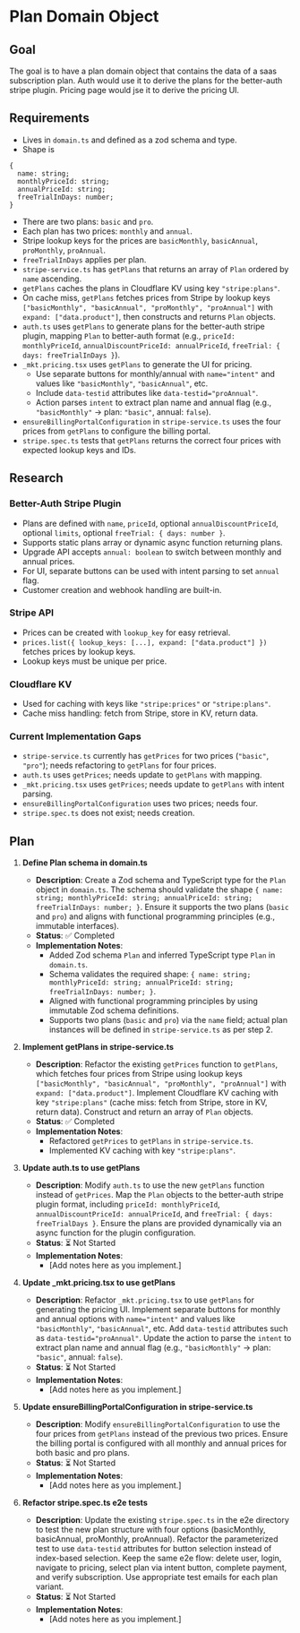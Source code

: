 # Plan Domain Object

## Goal

The goal is to have a plan domain object that contains the data of a saas subscription plan.
Auth would use it to derive the plans for the better-auth stripe plugin.
Pricing page would jse it to derive the pricing UI.

## Requirements

- Lives in `domain.ts` and defined as a zod schema and type.
- Shape is

```
{
  name: string;
  monthlyPriceId: string;
  annualPriceId: string;
  freeTrialInDays: number;
}
```

- There are two plans: `basic` and `pro`.
- Each plan has two prices: `monthly` and `annual`.
- Stripe lookup keys for the prices are `basicMonthly`, `basicAnnual`, `proMonthly`, `proAnnual`.
- `freeTrialInDays` applies per plan.
- `stripe-service.ts` has `getPlans` that returns an array of `Plan` ordered by `name` ascending.
- `getPlans` caches the plans in Cloudflare KV using key `"stripe:plans"`.
- On cache miss, `getPlans` fetches prices from Stripe by lookup keys `["basicMonthly", "basicAnnual", "proMonthly", "proAnnual"]` with `expand: ["data.product"]`, then constructs and returns `Plan` objects.
- `auth.ts` uses `getPlans` to generate plans for the better-auth stripe plugin, mapping `Plan` to better-auth format (e.g., `priceId: monthlyPriceId`, `annualDiscountPriceId: annualPriceId`, `freeTrial: { days: freeTrialInDays }`).
- `_mkt.pricing.tsx` uses `getPlans` to generate the UI for pricing.
  - Use separate buttons for monthly/annual with `name="intent"` and values like `"basicMonthly"`, `"basicAnnual"`, etc.
  - Include `data-testid` attributes like `data-testid="proAnnual"`.
  - Action parses `intent` to extract plan name and annual flag (e.g., `"basicMonthly"` → plan: `"basic"`, annual: `false`).
- `ensureBillingPortalConfiguration` in `stripe-service.ts` uses the four prices from `getPlans` to configure the billing portal.
- `stripe.spec.ts` tests that `getPlans` returns the correct four prices with expected lookup keys and IDs.

## Research

### Better-Auth Stripe Plugin

- Plans are defined with `name`, `priceId`, optional `annualDiscountPriceId`, optional `limits`, optional `freeTrial: { days: number }`.
- Supports static plans array or dynamic async function returning plans.
- Upgrade API accepts `annual: boolean` to switch between monthly and annual prices.
- For UI, separate buttons can be used with intent parsing to set `annual` flag.
- Customer creation and webhook handling are built-in.

### Stripe API

- Prices can be created with `lookup_key` for easy retrieval.
- `prices.list({ lookup_keys: [...], expand: ["data.product"] })` fetches prices by lookup keys.
- Lookup keys must be unique per price.

### Cloudflare KV

- Used for caching with keys like `"stripe:prices"` or `"stripe:plans"`.
- Cache miss handling: fetch from Stripe, store in KV, return data.

### Current Implementation Gaps

- `stripe-service.ts` currently has `getPrices` for two prices (`"basic"`, `"pro"`); needs refactoring to `getPlans` for four prices.
- `auth.ts` uses `getPrices`; needs update to `getPlans` with mapping.
- `_mkt.pricing.tsx` uses `getPrices`; needs update to `getPlans` with intent parsing.
- `ensureBillingPortalConfiguration` uses two prices; needs four.
- `stripe.spec.ts` does not exist; needs creation.

## Plan

1. **Define Plan schema in domain.ts**

   - **Description**: Create a Zod schema and TypeScript type for the `Plan` object in `domain.ts`. The schema should validate the shape `{ name: string; monthlyPriceId: string; annualPriceId: string; freeTrialInDays: number; }`. Ensure it supports the two plans (`basic` and `pro`) and aligns with functional programming principles (e.g., immutable interfaces).
   - **Status**: ✅ Completed
   - **Implementation Notes**:
     - Added Zod schema `Plan` and inferred TypeScript type `Plan` in `domain.ts`.
     - Schema validates the required shape: `{ name: string; monthlyPriceId: string; annualPriceId: string; freeTrialInDays: number; }`.
     - Aligned with functional programming principles by using immutable Zod schema definitions.
     - Supports two plans (`basic` and `pro`) via the `name` field; actual plan instances will be defined in `stripe-service.ts` as per step 2.

2. **Implement getPlans in stripe-service.ts**

   - **Description**: Refactor the existing `getPrices` function to `getPlans`, which fetches four prices from Stripe using lookup keys `["basicMonthly", "basicAnnual", "proMonthly", "proAnnual"]` with `expand: ["data.product"]`. Implement Cloudflare KV caching with key `"stripe:plans"` (cache miss: fetch from Stripe, store in KV, return data). Construct and return an array of `Plan` objects.
   - **Status**: ✅ Completed
   - **Implementation Notes**:
     - Refactored `getPrices` to `getPlans` in `stripe-service.ts`.
     - Implemented KV caching with key `"stripe:plans"`.

3. **Update auth.ts to use getPlans**

   - **Description**: Modify `auth.ts` to use the new `getPlans` function instead of `getPrices`. Map the `Plan` objects to the better-auth stripe plugin format, including `priceId: monthlyPriceId`, `annualDiscountPriceId: annualPriceId`, and `freeTrial: { days: freeTrialDays }`. Ensure the plans are provided dynamically via an async function for the plugin configuration.
   - **Status**: ⏳ Not Started
   - **Implementation Notes**:
     - [Add notes here as you implement.]

4. **Update \_mkt.pricing.tsx to use getPlans**

   - **Description**: Refactor `_mkt.pricing.tsx` to use `getPlans` for generating the pricing UI. Implement separate buttons for monthly and annual options with `name="intent"` and values like `"basicMonthly"`, `"basicAnnual"`, etc. Add `data-testid` attributes such as `data-testid="proAnnual"`. Update the action to parse the `intent` to extract plan name and annual flag (e.g., `"basicMonthly"` → plan: `"basic"`, annual: `false`).
   - **Status**: ⏳ Not Started
   - **Implementation Notes**:
     - [Add notes here as you implement.]

5. **Update ensureBillingPortalConfiguration in stripe-service.ts**

   - **Description**: Modify `ensureBillingPortalConfiguration` to use the four prices from `getPlans` instead of the previous two prices. Ensure the billing portal is configured with all monthly and annual prices for both basic and pro plans.
   - **Status**: ⏳ Not Started
   - **Implementation Notes**:
     - [Add notes here as you implement.]

6. **Refactor stripe.spec.ts e2e tests**

   - **Description**: Update the existing `stripe.spec.ts` in the e2e directory to test the new plan structure with four options (basicMonthly, basicAnnual, proMonthly, proAnnual). Refactor the parameterized test to use `data-testid` attributes for button selection instead of index-based selection. Keep the same e2e flow: delete user, login, navigate to pricing, select plan via intent button, complete payment, and verify subscription. Use appropriate test emails for each plan variant.
   - **Status**: ⏳ Not Started
   - **Implementation Notes**:
     - [Add notes here as you implement.]
